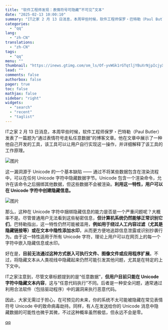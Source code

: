 ```yaml
---
title: "软件工程师发现：表情符号可隐藏“不可见”文本"
date: "2025-02-13 10:00:10"
summary: "IT之家 2 月 13 日消息，本周早些时候，软件工程师保罗・巴特勒（Paul Butler）发表了..."
categories:
  - "qq"
lang:
  - "zh-CN"
translations:
  - "zh-CN"
tags:
  - "qq"
menu: ""
thumbnail: "https://inews.gtimg.com/om_ls/Of-yvWGk1rGTqtljYBuXrNjpIcjyXTjYZ3m9qk0CjAmuEAA_640360/0"
lead: ""
comments: false
authorbox: false
pager: true
toc: false
mathjax: false
sidebar: "right"
widgets:
  - "search"
  - "recent"
  - "taglist"
---
```


IT之家 2 月 13 日消息，本周早些时候，软件工程师保罗・巴特勒（Paul Butler）发表了一篇题为“通过表情符号走私任意数据”的博客文章。他在文章中展示了一种他自己开发的工具，该工具可以让用户自行实现这一操作，并详细解释了该工具的工作原理。

![图片](https://inews.gtimg.com/om_bt/OvRQbOxAtYfM5ctSRoXAQOMTEA4H3X7sCjpThP7VqbuWsAA/641)

这一漏洞源于 Unicode 的一个基本缺陷 —— 通过不将某些数据包含在渲染流程中，可以在任何 Unicode 字符中隐藏数据字节。Unicode 包含一个渲染命令，允许在该命令之后捆绑其他数据，但这些数据不会被渲染。**利用这一特性，用户可以在 Unicode 字符中创建隐藏信息。**

![图片](https://inews.gtimg.com/om_bt/ORr_vcpZi-gshD5e8zzZ4IzfB5BIqXpdzTAyd38ruCTCkAA/641)

那么，这种在 Unicode 字符中捆绑隐藏信息的能力是否是一个严重问题呢？大概率不是。尽管普通用户无法看到这些秘密信息，**但计算机系统仍然能够正常识别它们**。巴特勒指出，这一特性仍然可能被滥用，**例如用于绕过人工内容过滤（尤其是隐藏链接等）或在文本中隐性添加水印**，从而更方便地追踪信息泄露或识别抄袭行为。由于这一特性适用于所有 Unicode 字符，理论上用户可以在网页上的每一个字符中嵌入隐藏信息或水印。

好在是，**目前无法通过这种方式嵌入可执行文件、图像文件或应用程序扩展**。不过，将隐藏文本从人类视线中隐藏起来仍然可能引发其他问题，尤其是在特定的上下文中。

IT之家注意到，尽管文章标题提到的是“任意数据”，**但用户目前只能在 Unicode 字符中隐藏文本内容**，这与“任意代码执行”不同。后者是一种安全问题，通常通过利用合法软件（包括驱动程序）中的漏洞来执行恶意代码。

因此，大家无需过于担心，在可预见的未来，你的系统不太可能被隐藏在常见表情符号 Unicode 中的致命病毒劫持。同样，有人在发送给你的 Unicode 消息中隐藏数据的可能性也微乎其微，不过这种概率虽然极低，但永远不会是零。

[qq](https://new.qq.com/rain/a/20250213A0291A00)
